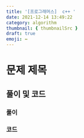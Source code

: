 ```yaml
---
title: '[프로그래머스]  c++ '
date: 2021-12-14 13:49:22
category: algorithm
thumbnail: { thumbnailSrc }
draft: true
emoji: ↔️
---
```


# 문제 제목

## 풀이 및 코드

### 풀이

### 코드

```cpp

```
